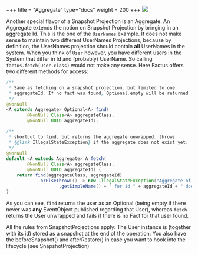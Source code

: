 +++
title = "Aggregate"
type="docs"
weight = 200
+++
![](../ph_a.png#center)

Another special flavor of a Snapshot Projection is an Aggregate. An Aggregate extends the notion on Snapshot Projection by bringing in an aggregate Id. This is the one of the `UserNames` example. It does not make sense to maintain two different UserNames Projections, because by definition, the UserNames projection should contain **all** UserNames in the system.
When you think of `User` however, you have different users in the System that differ in Id and (probably) UserName.
So calling `factus.fetch(User.class)` would not make any sense. Here Factus offers two different methods for access:

```java
/**
 * Same as fetching on a snapshot projection, but limited to one
 * aggregateId. If no fact was found, Optional.empty will be returned
 */
@NonNull
<A extends Aggregate> Optional<A> find(
        @NonNull Class<A> aggregateClass,
        @NonNull UUID aggregateId);

/**
 * shortcut to find, but returns the aggregate unwrapped. throws
 * {@link IllegalStateException} if the aggregate does not exist yet.
 */
@NonNull
default <A extends Aggregate> A fetch(
        @NonNull Class<A> aggregateClass,
        @NonNull UUID aggregateId) {
    return find(aggregateClass, aggregateId)
            .orElseThrow(() -> new IllegalStateException("Aggregate of type " + aggregateClass
                    .getSimpleName() + " for id " + aggregateId + " does not exist."));
}

```

As you can see, `find` returns the user as an Optional (being empty if there never was **any** EventObject published regarding that User), whereas `fetch` returns the User unwrapped and fails if there is no Fact for that user found.

All the rules from SnapshotProjections apply: The User instance is (together with its id) stored as a snapshot at the end of the operation. You also have the beforeSnapshot() and afterRestore() in case you want to hook into the lifecycle (see SnapshotProjection)
